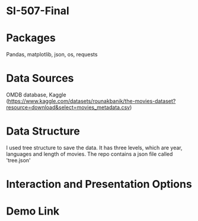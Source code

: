 # SI-507-Final

# Packages 
Pandas, matplotlib, json, os, requests

# Data Sources
OMDB database, 
Kaggle (https://www.kaggle.com/datasets/rounakbanik/the-movies-dataset?resource=download&select=movies_metadata.csv)

# Data Structure
I used tree structure to save the data. It has three levels, which are year, languages and length of movies. The repo contains a json file called 'tree.json'

# Interaction and Presentation Options



# Demo Link 
